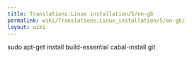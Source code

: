 ```yaml
---
title: Translations:Linux installation/5/en-gb
permalink: wiki/Translations:Linux_installation/5/en-gb/
layout: wiki
---
```


sudo apt-get install build-essential cabal-install git
